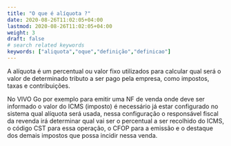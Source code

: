 ```yaml
---
title: "O que é alíquota ?"
date: 2020-08-26T11:02:05+04:00
lastmod: 2020-08-26T11:02:05+04:00
weight: 3
draft: false
# search related keywords
keywords: ["aliquota","oque","definição","definicao"]
---
```


A alíquota é um percentual ou valor fixo utilizados para calcular qual será o valor de determinado tributo a ser pago pela empresa, como impostos, taxas e contribuições.

No VIVO Go por exemplo para emitir uma NF de venda onde deve ser informado o valor do ICMS (imposto) é necessário já estar configurado no sistema qual alíquota será usada, nessa configuração o responsável fiscal da revenda irá determinar qual vai ser o percentual a ser recolhido do ICMS, o código CST para essa operação, o CFOP para a emissão e o destaque dos demais impostos que possa incidir nessa venda.
